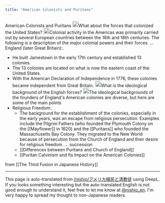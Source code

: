 ```yaml
---
title: "American Colonists and Puritans"
---
```


American Colonists and Puritans
<img src='https://scrapbox.io/api/pages/nishio-en/nishio/icon' alt='nishio.icon' height="19.5"/>What about the forces that colonized the United States?
<img src='https://scrapbox.io/api/pages/nishio-en/gpt/icon' alt='gpt.icon' height="19.5"/>Colonial activity in the Americas was primarily carried out by several European countries between the 16th and 18th centuries. The following is a description of the major colonial powers and their forces.
...
England (later Great Britain):.
- He built Jamestown in the early 17th century and established 13 colonies.
- The 13 colonies are located on what is now the eastern coast of the United States.
- With the American Declaration of Independence in 1776, these colonies became independent from Great Britain.
<img src='https://scrapbox.io/api/pages/nishio-en/nishio/icon' alt='nishio.icon' height="19.5"/>What is the ideological background of the English forces?
<img src='https://scrapbox.io/api/pages/nishio-en/gpt/icon' alt='gpt.icon' height="19.5"/>The ideological backgrounds of the founders of England's American colonies are diverse, but here are some of the main points
- Religious Freedom:.
    - The background for the establishment of the colonies, especially in the early years, was an escape from religious persecution. Examples include the Pilgrim Fathers (who founded the Plymouth Colony on the [[Mayflower]] in 1620) and the [[Puritans]] who founded the Massachusetts Bay Colony. They migrated to the New World because of persecution from the Church of England and their desire for religious freedom.
...
succession
    - [[Differences between Puritans and Church of England]]
    - [[Puritan Calvinism and Its Impact on the American Colonies]]

from  [[The Third Fusion in Japanese History]]

---
This page is auto-translated from [/nishio/アメリカ植民と清教徒](https://scrapbox.io/nishio/アメリカ植民と清教徒) using DeepL. If you looks something interesting but the auto-translated English is not good enough to understand it, feel free to let me know at [@nishio_en](https://twitter.com/nishio_en). I'm very happy to spread my thought to non-Japanese readers.